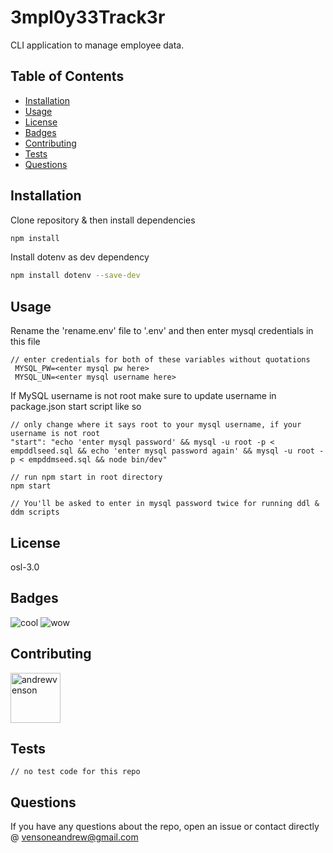 # 3mpl0y33Track3r

CLI application to manage employee data.

## Table of Contents

- [Installation](#installation)
- [Usage](#usage)
- [License](#license)
- [Badges](#badges)
- [Contributing](#contributing)
- [Tests](#tests)
- [Questions](#questions)

## Installation

Clone repository & then install dependencies

```bash
npm install 
```
Install dotenv as dev dependency

```bash
npm install dotenv --save-dev
```

## Usage

Rename the 'rename.env' file to '.env' and then enter mysql credentials in this file

```
// enter credentials for both of these variables without quotations
 MYSQL_PW=<enter mysql pw here>
 MYSQL_UN=<enter mysql username here>
```

If MySQL username is not root make sure to update username in package.json start script like so

```
// only change where it says root to your mysql username, if your username is not root
"start": "echo 'enter mysql password' && mysql -u root -p < empddlseed.sql && echo 'enter mysql password again' && mysql -u root -p < empddmseed.sql && node bin/dev"
```

```
// run npm start in root directory
npm start
```

```
// You'll be asked to enter in mysql password twice for running ddl & ddm scripts
```

## License

osl-3.0

## Badges

<img src="https://img.shields.io/badge/cool-codemonk9-green" alt="cool" />
<img src="https://img.shields.io/badge/emps-3mpl0y33Track3r-blue" alt="wow" />

## Contributing

[//]: contributor-faces

<a href="https://github.com/andrewvenson"><img src="https://avatars0.githubusercontent.com/u/14009158?v=4" title="andrewvenson" width="80" height="80"></a>

## Tests

```
// no test code for this repo

```

## Questions

If you have any questions about the repo, open an issue or contact directly @ vensoneandrew@gmail.com
